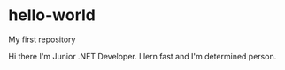 # hello-world
My first repository

Hi there
I'm Junior .NET Developer. I lern fast and I'm determined person.
